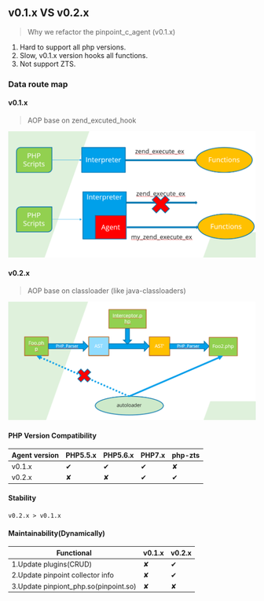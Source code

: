 ##  v0.1.x VS v0.2.x


> Why we refactor the pinpoint_c_agent (v0.1.x)

1. Hard to support all php versions.
2. Slow, v0.1.x version hooks all functions.
3. Not support ZTS.

### Data route map

#### v0.1.x

> AOP base on zend_excuted_hook

![How does it work](../images/principle_v0.1.x.png)
#### v0.2.x

> AOP base on classloader (like java-classloaders)

![How does it work](../images/principle_v0.2.x.png)

#### PHP Version Compatibility

Agent version|PHP5.5.x|PHP5.6.x|PHP7.x |php-zts
----|-----|----|-----|---
v0.1.x|✔|✔|✔|✘
v0.2.x|✘|✘|✔|✔

#### Stability

`v0.2.x > v0.1.x`


#### Maintainability(Dynamically)


Functional|v0.1.x|v0.2.x
----|-----|----
1.Update plugins(CRUD)|✘|✔
2.Update pinpoint collector info|✘|✔
3.Update pinpiont_php.so(pinpoint.so)|✘|✘
